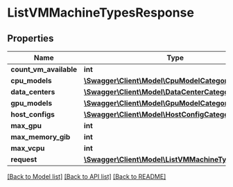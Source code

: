 # ListVMMachineTypesResponse

## Properties
Name | Type | Description | Notes
------------ | ------------- | ------------- | -------------
**count_vm_available** | **int** |  | 
**cpu_models** | [**\Swagger\Client\Model\CpuModelCategory[]**](CpuModelCategory.md) |  | 
**data_centers** | [**\Swagger\Client\Model\DataCenterCategory[]**](DataCenterCategory.md) |  | 
**gpu_models** | [**\Swagger\Client\Model\GpuModelCategory[]**](GpuModelCategory.md) |  | 
**host_configs** | [**\Swagger\Client\Model\HostConfigCategory[]**](HostConfigCategory.md) |  | 
**max_gpu** | **int** |  | 
**max_memory_gib** | **int** |  | 
**max_vcpu** | **int** |  | 
**request** | [**\Swagger\Client\Model\ListVMMachineTypesRequest**](ListVMMachineTypesRequest.md) |  | 

[[Back to Model list]](../../README.md#documentation-for-models) [[Back to API list]](../../README.md#documentation-for-api-endpoints) [[Back to README]](../../README.md)

